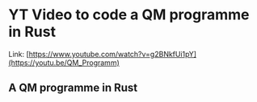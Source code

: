 <!---
lang: en-GB
--->

# YT Video to code a QM programme in Rust

Link: [https://www.youtube.com/watch?v=g2BNkfUi1pY](https://youtu.be/QM_Programm)

## A QM programme in Rust


